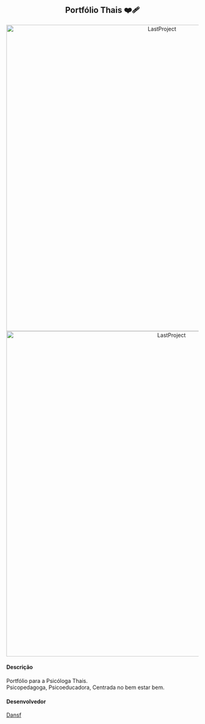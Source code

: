 <h2 align="center">Portfólio Thais ❤️‍🩹</h2>

<div align="center">
  <img width="800" src="https://user-images.githubusercontent.com/63010902/180068419-55da012e-26e6-4d19-b199-0a38092a22c2.png" alt="LastProject"/>
  <img width="850" src="https://user-images.githubusercontent.com/63010902/181091337-6b066117-25f8-4040-8613-c713959963de.png" alt="LastProject"/>
</div>

#### Descrição
Portfólio para a Psicóloga Thais. <br>Psicopedagoga, Psicoeducadora, Centrada no bem estar bem.

#### Desenvolvedor
[Dansf](http://github.com/dansf)

